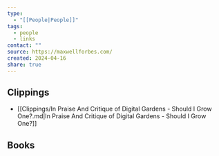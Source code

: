 ```yaml
---
type:
  - "[[People|People]]"
tags:
  - people
  - links
contact: ""
source: https://maxwellforbes.com/
created: 2024-04-16
share: true
---
```


## Clippings
- [[Clippings/In Praise And Critique of Digital Gardens - Should I Grow One?.md|In Praise And Critique of Digital Gardens - Should I Grow One?]]

## Books

